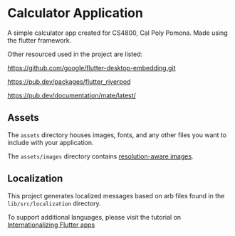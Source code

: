 # Calculator Application

A simple calculator app created for CS4800, Cal Poly Pomona.
Made using the flutter framework.

Other resourced used in the project are listed:

https://github.com/google/flutter-desktop-embedding.git

https://pub.dev/packages/flutter_riverpod

https://pub.dev/documentation/mate/latest/


## Assets

The `assets` directory houses images, fonts, and any other files you want to
include with your application.

The `assets/images` directory contains [resolution-aware
images](https://flutter.dev/docs/development/ui/assets-and-images#resolution-aware).

## Localization

This project generates localized messages based on arb files found in
the `lib/src/localization` directory.

To support additional languages, please visit the tutorial on
[Internationalizing Flutter
apps](https://flutter.dev/docs/development/accessibility-and-localization/internationalization)
